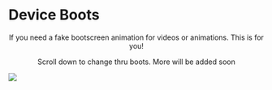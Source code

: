 # Device Boots
<p style="text-align: center;">If you need a fake bootscreen animation for videos or animations. This is for you!<p>
<style="text-align: center;">
<p style="text-align: center;">Scroll down to change thru boots. More will be added soon<p>
<img src="https://user-images.githubusercontent.com/81579850/163710166-72ef7e20-743f-43f0-ab56-5cadddeae4d3.png" style="text-align: center;">
